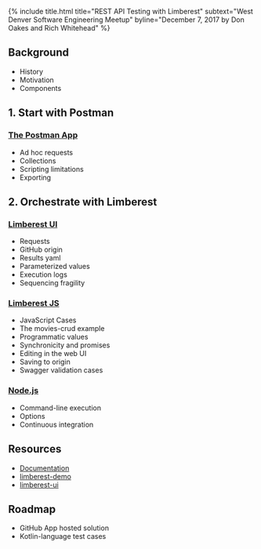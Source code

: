 {% include title.html title="REST API Testing with Limberest" subtext="West Denver Software Engineering Meetup" byline="December 7, 2017 by Don Oakes and Rich Whitehead" %}

## Background
  - History
  - Motivation
  - Components

## 1. Start with Postman

### [The Postman App](https://www.getpostman.com/apps)
  - Ad hoc requests
  - Collections
  - Scripting limitations
  - Exporting

## 2. Orchestrate with Limberest

### [Limberest UI](https://limberest.io/ui/requests)
  - Requests
  - GitHub origin
  - Results yaml
  - Parameterized values
  - Execution logs
  - Sequencing fragility
  
### [Limberest JS](https://www.npmjs.com/package/limberest)
  - JavaScript Cases
  - The movies-crud example
  - Programmatic values
  - Synchronicity and promises
  - Editing in the web UI
  - Saving to origin
  - Swagger validation cases
  
### [Node.js](https://nodejs.org/en/)
  - Command-line execution
  - Options
  - Continuous integration
  
## Resources
  - [Documentation](https://limberest.io/limberest/topics/requests)
  - [limberest-demo](https://github.com/limberest/limberest-demo)
  - [limberest-ui](https://limberest.io/ui/requests)
  
## Roadmap
  - GitHub App hosted solution
  - Kotlin-language test cases
